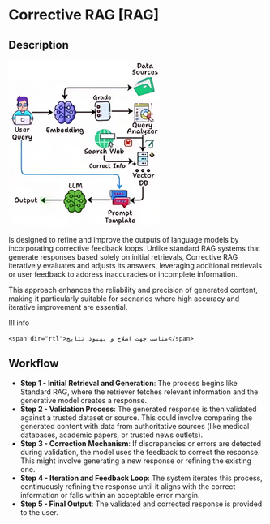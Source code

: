 # Corrective RAG [RAG]

## Description

![](corrective_rag/diagram.png)

Is designed to refine and improve the outputs of language models by incorporating corrective feedback loops.
Unlike standard RAG systems that generate responses based solely on initial retrievals, Corrective RAG iteratively evaluates and adjusts its answers, leveraging additional retrievals or user feedback to address inaccuracies or incomplete information.

This approach enhances the reliability and precision of generated content, making it particularly suitable for scenarios where high accuracy and iterative improvement are essential.

!!! info

    <span dir="rtl">مناسب جهت اصلاح و بهبود نتایج</span>

## Workflow

- **Step 1 - Initial Retrieval and Generation**: The process begins like Standard RAG, where the retriever fetches relevant information and the generative model creates a response.
- **Step 2 - Validation Process**: The generated response is then validated against a trusted dataset or source. This could involve comparing the generated content with data from authoritative sources (like medical databases, academic papers, or trusted news outlets).
- **Step 3 - Correction Mechanism**: If discrepancies or errors are detected during validation, the model uses the feedback to correct the response. This might involve generating a new response or refining the existing one.
- **Step 4 - Iteration and Feedback Loop**: The system iterates this process, continuously refining the response until it aligns with the correct information or falls within an acceptable error margin.
- **Step 5 - Final Output**: The validated and corrected response is provided to the user.

